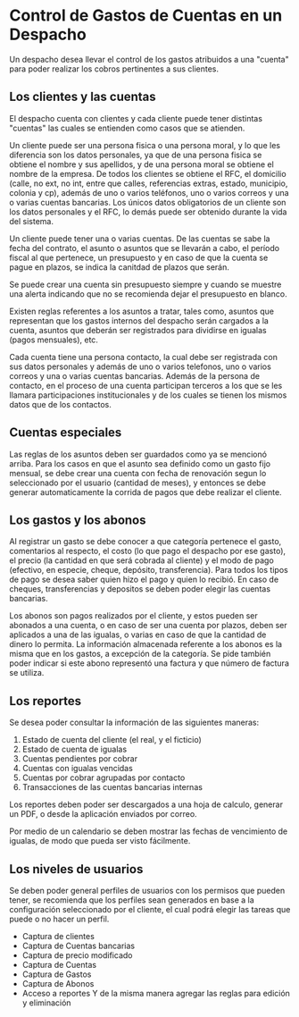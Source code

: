 # Control de Gastos de Cuentas en un Despacho

Un despacho desea llevar el control de los gastos atribuidos a una "cuenta" para poder realizar los cobros pertinentes a sus clientes.

## Los clientes y las cuentas
El despacho cuenta con clientes y cada cliente puede tener distintas "cuentas" las cuales se entienden como casos que se atienden.

Un cliente puede ser una persona fisica o una persona moral, y lo que les diferencia son los datos personales, ya que de una persona fisica se obtiene el nombre y sus apellidos, y de una persona moral se obtiene el nombre de la empresa.
De todos los clientes se obtiene el RFC, el domicilio (calle, no ext, no int, entre que calles, referencias extras, estado, municipio, colonia y cp), además de uno o varios teléfonos, uno o varios correos y una o varias cuentas bancarias.
Los únicos datos obligatorios de un cliente son los datos personales y el RFC, lo demás puede ser obtenido durante la vida del sistema.

Un cliente puede tener una o varias cuentas.
De las cuentas se sabe la fecha del contrato, el asunto o asuntos que se llevarán a cabo, el período fiscal al que pertenece, un presupuesto y en caso de que la cuenta se pague en plazos, se indica la canitdad de plazos que serán.

Se puede crear una cuenta sin presupuesto siempre y cuando se muestre una alerta indicando que no se recomienda dejar el presupuesto en blanco.

Existen reglas referentes a los asuntos a tratar, tales como, asuntos que representan que los gastos internos del despacho serán cargados a la cuenta, asuntos que deberán ser registrados para dividirse en igualas (pagos mensuales), etc.

Cada cuenta tiene una persona contacto, la cual debe ser registrada con sus datos personales y además de uno o varios telefonos, uno o varios correos y una o varias cuentas bancarias.
Además de la persona de contacto, en el proceso de una cuenta participan terceros a los que se les llamara participaciones institucionales y de los cuales se tienen los mismos datos que de los contactos.

## Cuentas especiales
Las reglas de los asuntos deben ser guardados como ya se mencionó arriba.
Para los casos en que el asunto sea definido como un gasto fijo mensual, se debe crear una cuenta con fecha de renovación segun lo seleccionado por el usuario (cantidad de meses), y entonces se debe generar automaticamente la corrida de pagos que debe realizar el cliente.

## Los gastos y los abonos
Al registrar un gasto se debe conocer a que categoría pertenece el gasto, comentarios al respecto, el costo (lo que pago el despacho por ese gasto), el precio (la cantidad en que será cobrada al cliente) y el modo de pago (efectivo, en especie, cheque, depósito, transferencia).
Para todos los tipos de pago se desea saber quien hizo el pago y quien lo recibió. En caso de cheques, transferencias y depositos se deben poder elegir las cuentas bancarias.

Los abonos son pagos realizados por el cliente, y estos pueden ser abonados a una cuenta, o en caso de ser una cuenta por plazos, deben ser aplicados a una de las igualas, o varias en caso de que la cantidad de dinero lo permita.
La información almacenada referente a los abonos es la misma que en los gastos, a excepción de la categoría. Se pide también poder indicar si este abono representó una factura y que número de factura se utiliza.

## Los reportes

Se desea poder consultar la información de las siguientes maneras:

1. Estado de cuenta del cliente (el real, y el ficticio)
1. Estado de cuenta de igualas
1. Cuentas pendientes por cobrar
1. Cuentas con igualas vencidas
1. Cuentas por cobrar agrupadas por contacto
1. Transacciones de las cuentas bancarias internas

Los reportes deben poder ser descargados a una hoja de calculo, generar un PDF, o desde la aplicación enviados por correo.

Por medio de un calendario se deben mostrar las fechas de vencimiento de igualas, de modo que pueda ser visto fácilmente.

## Los niveles de usuarios

Se deben poder general perfiles de usuarios con los permisos que pueden tener, se recomienda que los perfiles sean generados en base a la configuración seleccionado por el cliente, el cual podrá elegir las tareas que puede o no hacer un perfil.

* Captura de clientes
* Captura de Cuentas bancarias
* Captura de precio modificado
* Captura de Cuentas
* Captura de Gastos
* Captura de Abonos
* Acceso a reportes
Y de la misma manera agregar las reglas para edición y eliminación
